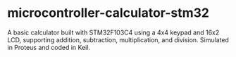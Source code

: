 # microcontroller-calculator-stm32
A basic calculator built with STM32F103C4 using a 4x4 keypad and 16x2 LCD, supporting addition, subtraction, multiplication, and division. Simulated in Proteus and coded in Keil.
